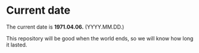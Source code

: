 # Current date

The current date is **1971.04.06.** (YYYY.MM.DD.)

This repository will be good when the world ends, so we will know how long it lasted.